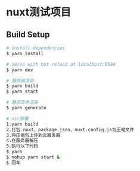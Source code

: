 # nuxt测试项目

## Build Setup

```bash
# install dependencies
$ yarn install

# serve with hot reload at localhost:8084
$ yarn dev

# 服务端渲染
$ yarn build
$ yarn start

# 静态文件渲染
$ yarn generate
```
```bash
# ssr部署
1.yarn build
2.打包.nuxt、package.json、nuxt.config.js为压缩文件
3.将压缩包上传到云服务器
4.在服务器解压
5.执行以下代码
$ yarn
$ nohup yarn start &
$ 回车
```
